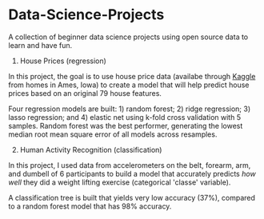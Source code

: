 # Data-Science-Projects

A collection of beginner data science projects using open source data to learn and have fun. 

1. House Prices (regression)

In this project, the goal is to use house price data (availabe through [Kaggle](https://www.kaggle.com/c/house-prices-advanced-regression-techniques) from homes in Ames, Iowa) to create a model that will help predict house prices based on an original 79 house features.

Four regression models are built: 1) random forest; 2) ridge regression; 3) lasso regression; and 4) elastic net using k-fold cross validation with 5 samples. Random forest was the best performer, generating the lowest median root mean square error of all models across resamples.

2. Human Activity Recognition (classification)

In this project, I used data from accelerometers on the belt, forearm, arm, and dumbell of 6 participants to build a model that accurately predicts *how well* they did a weight lifting exercise (categorical 'classe' variable).

A classification tree is built that yields very low accuracy (37%), compared to a random forest model that has 98% accuracy. 

